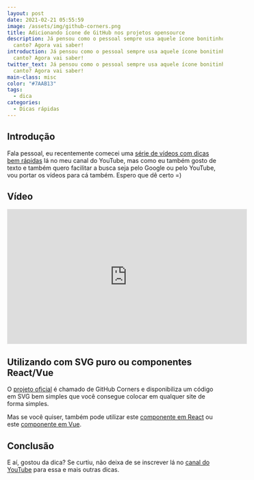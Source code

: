 ```yaml
---
layout: post
date: 2021-02-21 05:55:59
image: /assets/img/github-corners.png
title: Adicionando ícone de GitHub nos projetos opensource
description: Já pensou como o pessoal sempre usa aquele ícone bonitinho no
  canto? Agora vai saber!
introduction: Já pensou como o pessoal sempre usa aquele ícone bonitinho no
  canto? Agora vai saber!
twitter_text: Já pensou como o pessoal sempre usa aquele ícone bonitinho no
  canto? Agora vai saber!
main-class: misc
color: "#7AAB13"
tags:
  - dica
categories:
  - Dicas rápidas
---
```

## Introdução

Fala pessoal, eu recentemente comecei uma [série de vídeos com dicas bem rápidas](https://www.youtube.com/watch?v=1dNNL95BsJE&list=PLlAbYrWSYTiOviR_zL01FMa-kWEMDIjeO) lá no meu canal do YouTube, mas como eu também gosto de texto e também quero facilitar a busca seja pelo Google ou pelo YouTube, vou portar os vídeos para cá também. Espero que dê certo =)

## Vídeo

<iframe width="560" height="315" src="https://www.youtube.com/embed/H5XBjyoU1E0" frameborder="0" allow="accelerometer; autoplay; clipboard-write; encrypted-media; gyroscope; picture-in-picture" allowfullscreen></iframe>

## Utilizando com SVG puro ou componentes React/Vue

O [projeto oficial](https://tholman.com/github-corners/) é chamado de GitHub Corners e disponibiliza um código em SVG bem simples que você consegue colocar em qualquer site de forma simples.

Mas se você quiser, também pode utilizar este [componente em React](https://projects.skratchdot.com/react-github-corner/) ou este [componente em Vue](https://gluons.github.io/vue-gh-corners/).

## Conclusão

E aí, gostou da dica? Se curtiu, não deixa de se inscrever lá no [canal do YouTube](https://www.youtube.com/WillianJustenCursos/) para essa e mais outras dicas.